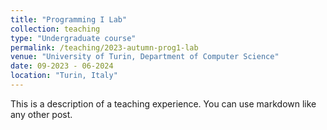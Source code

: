 ```yaml
---
title: "Programming I Lab"
collection: teaching
type: "Undergraduate course"
permalink: /teaching/2023-autumn-prog1-lab
venue: "University of Turin, Department of Computer Science"
date: 09-2023 - 06-2024
location: "Turin, Italy"
---
```


This is a description of a teaching experience. You can use markdown like any other post.

<!-- Heading 1
======

Heading 2
======

Heading 3
====== -->